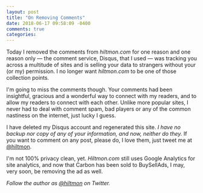 ```yaml
---
layout: post
title: "On Removing Comments"
date: 2018-06-17 09:58:09 -0400
comments: true
categories: 
---
```


Today I removed the comments from *hiltmon.com* for one reason and one reason only — the comment service, Disqus, that I used — was tracking you across a multitude of sites and is selling your data to strangers without your (or my) permission. I no longer want *hiltmon.com* to be one of those collection points.

I'm going to miss the comments though. Your comments had been insightful, gracious and a wonderful way to connect with my readers, and to allow my readers to connect with each other. Unlike more popular sites, I never had to deal with comment spam, bad players or any of the common nastiness on the internet, just lucky I guess.

I have deleted my Disqus account and regenerated this site. *I have no backup nor copy of any of your information, and now, neither do they.* If you want to comment on any post, please do, I love them, just tweet me at [@hiltmon](https://twitter.com/hiltmon).

I'm not 100% privacy clean, yet. *Hiltmon.com* still uses Google Analytics for site analytics, and now that Carbon has been sold to BuySellAds, I may, very soon, be removing the ad as well.

*Follow the author as [@hiltmon](https://twitter.com/hiltmon) on Twitter.*

